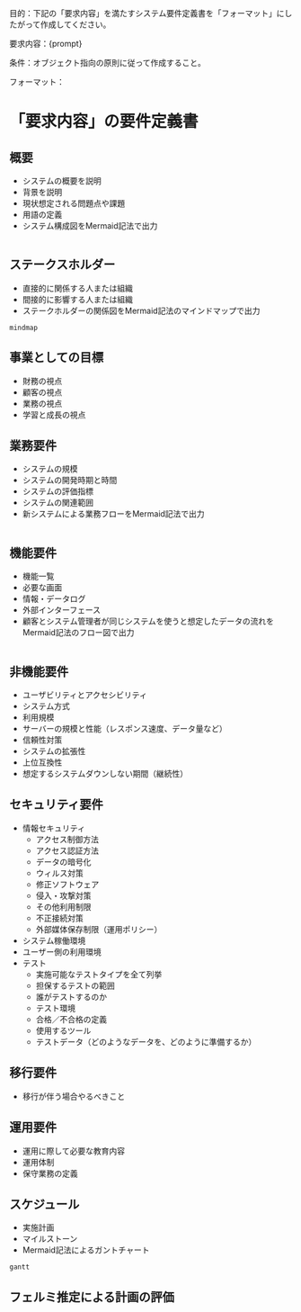 目的：下記の「要求内容」を満たすシステム要件定義書を「フォーマット」にしたがって作成してください。

要求内容：{prompt}

条件：オブジェクト指向の原則に従って作成すること。

フォーマット：

# 「要求内容」の要件定義書

## 概要
- システムの概要を説明
- 背景を説明
- 現状想定される問題点や課題
- 用語の定義
- システム構成図をMermaid記法で出力
```mermaid
```

## ステークスホルダー
- 直接的に関係する人または組織
- 間接的に影響する人または組織
- ステークホルダーの関係図をMermaid記法のマインドマップで出力
```mermaid
mindmap
```

## 事業としての目標
- 財務の視点
- 顧客の視点
- 業務の視点
- 学習と成長の視点


## 業務要件
- システムの規模
- システムの開発時期と時間
- システムの評価指標
- システムの関連範囲
- 新システムによる業務フローをMermaid記法で出力
```mermaid
```

## 機能要件
- 機能一覧
- 必要な画面
- 情報・データログ
- 外部インターフェース
- 顧客とシステム管理者が同じシステムを使うと想定したデータの流れをMermaid記法のフロー図で出力
```mermaid
```

## 非機能要件
- ユーザビリティとアクセシビリティ
- システム方式
- 利用規模
- サーバーの規模と性能（レスポンス速度、データ量など）
- 信頼性対策
- システムの拡張性
- 上位互換性
- 想定するシステムダウンしない期間（継続性）

## セキュリティ要件
- 情報セキュリティ
  - アクセス制御方法
  - アクセス認証方法
  - データの暗号化
  - ウィルス対策
  - 修正ソフトウェア
  - 侵入・攻撃対策
  - その他利用制限
  - 不正接続対策
  - 外部媒体保存制限（運用ポリシー）
- システム稼働環境
- ユーザー側の利用環境
- テスト
  - 実施可能なテストタイプを全て列挙
  - 担保するテストの範囲
  - 誰がテストするのか
  - テスト環境
  - 合格／不合格の定義
  - 使用するツール
  - テストデータ（どのようなデータを、どのように準備するか）

## 移行要件
- 移行が伴う場合やるべきこと

## 運用要件
- 運用に際して必要な教育内容
- 運用体制
- 保守業務の定義

## スケジュール
- 実施計画
- マイルストーン
- Mermaid記法によるガントチャート
```mermaid
gantt
```

## フェルミ推定による計画の評価

